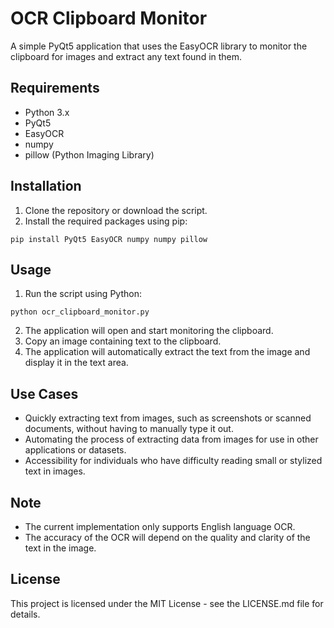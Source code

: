 OCR Clipboard Monitor
=====================

A simple PyQt5 application that uses the EasyOCR library to monitor the clipboard for images and extract any text found in them.

Requirements
------------

* Python 3.x
* PyQt5
* EasyOCR
* numpy
* pillow (Python Imaging Library)

Installation
------------

1. Clone the repository or download the script.
2. Install the required packages using pip:
```
pip install PyQt5 EasyOCR numpy numpy pillow
```

Usage
-----

1. Run the script using Python:
```
python ocr_clipboard_monitor.py
```
2. The application will open and start monitoring the clipboard.
3. Copy an image containing text to the clipboard.
4. The application will automatically extract the text from the image and display it in the text area.

Use Cases
----------

* Quickly extracting text from images, such as screenshots or scanned documents, without having to manually type it out.
* Automating the process of extracting data from images for use in other applications or datasets.
* Accessibility for individuals who have difficulty reading small or stylized text in images.

Note
----

* The current implementation only supports English language OCR.
* The accuracy of the OCR will depend on the quality and clarity of the text in the image.

License
-------

This project is licensed under the MIT License - see the LICENSE.md file for details.
